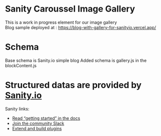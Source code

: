 # Sanity Caroussel Image Gallery

This is a work in progress element for our image gallery  
Blog sample deployed at : https://blog-with-gallery-for-sanityio.vercel.app/

# Schema

Base schema is Sanity.io simple blog
Added schema is gallery.js in the blockContent.js

# Structured datas are provided by [Sanity.io](https://sanity.io)

Sanity links:

- [Read “getting started” in the docs](https://www.sanity.io/docs/introduction/getting-started?utm_source=readme)
- [Join the community Slack](https://slack.sanity.io/?utm_source=readme)
- [Extend and build plugins](https://www.sanity.io/docs/content-studio/extending?utm_source=readme)
